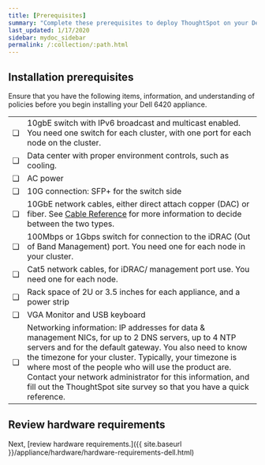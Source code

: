 ```yaml
---
title: [Prerequisites]
summary: "Complete these prerequisites to deploy ThoughtSpot on your Dell appliance."
last_updated: 1/17/2020
sidebar: mydoc_sidebar
permalink: /:collection/:path.html
---
```

## Installation prerequisites
Ensure that you have the following items, information, and understanding of policies before you begin installing your Dell 6420 appliance.

<table>
<tr>
<td>&#10063;</td>
<td>10gbE switch with IPv6 broadcast and multicast enabled. You need one switch for each cluster, with one port for each node on the cluster.</td></tr>

<tr>
<td>&#10063;</td>
<td>Data center with proper environment controls, such as cooling.</td></tr>

<tr>
<td>&#10063;</td>
<td>AC power</td></tr>

<tr>
<td>&#10063;</td>
<td>10G connection: SFP+ for the switch side</td></tr>

<tr>
<td>&#10063;</td>
<td>10GbE network cables, either direct attach copper (DAC) or fiber. See <a href="cable-networking.html">Cable Reference</a> for more information to decide between the two types.</td></tr>

<tr>
<td>&#10063;</td>
<td>100Mbps or 1Gbps switch for connection to the iDRAC (Out of Band Management) port. You need one for each node in your cluster.</td></tr>

<tr>
<td>&#10063;</td>
<td>Cat5 network cables, for iDRAC/ management port use. You need one for each node.</td></tr>

<tr>
<td>&#10063;</td>
<td>Rack space of 2U or 3.5 inches for each appliance, and a power strip</td></tr>

<tr>
<td>&#10063;</td>
<td>VGA Monitor and USB keyboard</td></tr>

<tr>
<td>&#10063;</td>
<td>Networking information: IP addresses for data & management NICs, for up to 2 DNS servers, up to 4 NTP servers and for the default gateway. You also need to know the timezone for your cluster. Typically, your timezone is where most of the people who will use the product are. Contact your network administrator for this information, and fill out the ThoughtSpot site survey so that you have a quick reference.</td></tr></table>

## Review hardware requirements
Next, [review hardware requirements.]({{ site.baseurl }}/appliance/hardware/hardware-requirements-dell.html)
